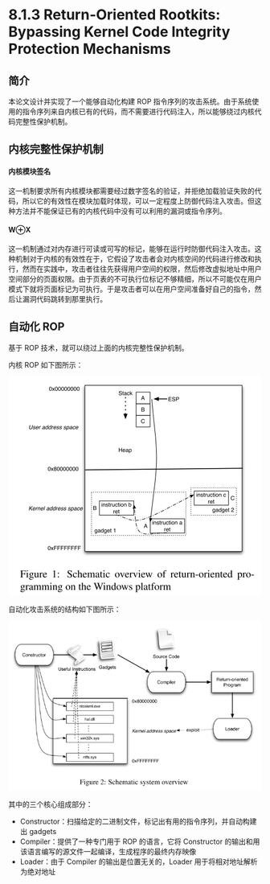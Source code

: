 # 8.1.3 Return-Oriented Rootkits: Bypassing Kernel Code Integrity Protection Mechanisms


## 简介
本论文设计并实现了一个能够自动化构建 ROP 指令序列的攻击系统。由于系统使用的指令序列来自内核已有的代码，而不需要进行代码注入，所以能够绕过内核代码完整性保护机制。


## 内核完整性保护机制
#### 内核模块签名
这一机制要求所有内核模块都需要经过数字签名的验证，并拒绝加载验证失败的代码，所以它的有效性在模块加载时体现，可以一定程度上防御代码注入攻击。但这种方法并不能保证已有的内核代码中没有可以利用的漏洞或指令序列。

#### W⊕X
这一机制通过对内存进行可读或可写的标记，能够在运行时防御代码注入攻击。这种机制对于内核的有效性在于，它假设了攻击者会对内核空间的代码进行修改和执行，然而在实践中，攻击者往往先获得用户空间的权限，然后修改虚拟地址中用户空间部分的页面权限。由于页表的不可执行位标记不够精细，所以不可能仅在用户模式下就将页面标记为可执行。于是攻击者可以在用户空间准备好自己的指令，然后让漏洞代码跳转到那里执行。


## 自动化 ROP
基于 ROP 技术，就可以绕过上面的内核完整性保护机制。

内核 ROP 如下图所示：

![](../pic/8.1.3_rop.png)


自动化攻击系统的结构如下图所示：

![](../pic/8.1.3_overview.png)

其中的三个核心组成部分：
- Constructor：扫描给定的二进制文件，标记出有用的指令序列，并自动构建出 gadgets
- Compiler：提供了一种专门用于 ROP 的语言，它将 Constructor 的输出和用该语言编写的源文件一起编译，生成程序的最终内存映像
- Loader：由于 Compiler 的输出是位置无关的，Loader 用于将相对地址解析为绝对地址
